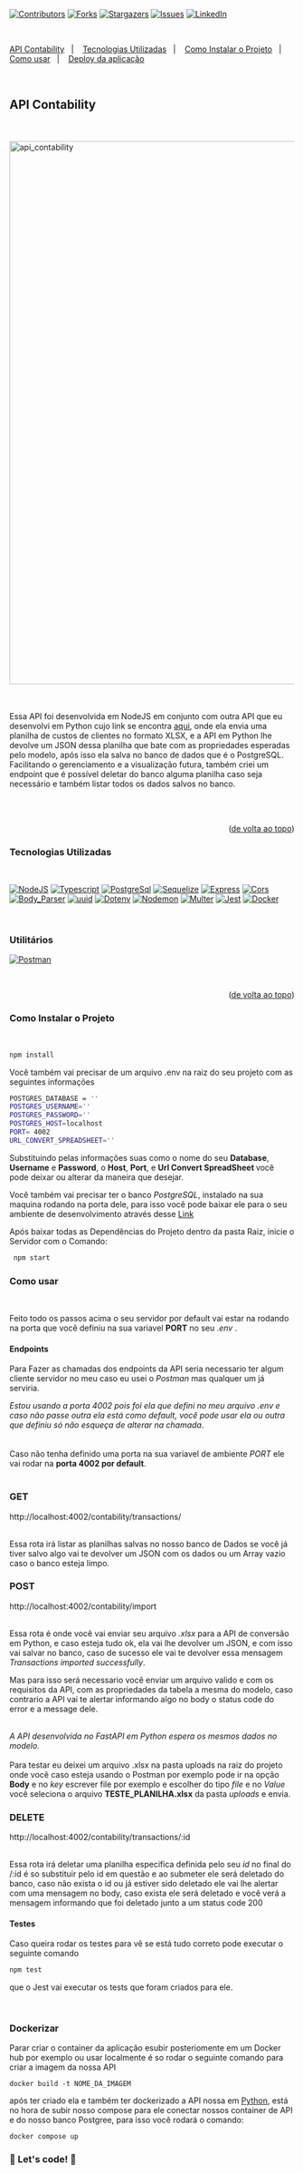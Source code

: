 <a name="readme-top"></a>

[![Contributors][contributors-shield]][contributors-url]
[![Forks][forks-shield]][forks-url]
[![Stargazers][stars-shield]][stars-url]
[![Issues][issues-shield]][issues-url]
[![LinkedIn][linkedin-shield]][linkedin-url]

<br>

<a href="#API Contability">API Contability</a>&nbsp;&nbsp;&nbsp;|&nbsp;&nbsp;&nbsp;
<a href="#Tecnologias-Utilizadas">Tecnologias Utilizadas</a>&nbsp;&nbsp;&nbsp;|&nbsp;&nbsp;&nbsp;
<a href="#Como-Instalar-o-Projeto">Como Instalar o Projeto</a>&nbsp;&nbsp;&nbsp;|&nbsp;&nbsp;&nbsp;
<a href="#Como-usar">Como usar</a>&nbsp;&nbsp;&nbsp;|&nbsp;&nbsp;&nbsp;
<a href="#Deploy-da-aplicação">Deploy da aplicação</a>

<br>

## <strong>API Contability</strong>

<br>

<br>

<img width="958" alt="api_contability" src="https://github.com/HMontarroyos/api_contability/assets/60220406/129eeaf3-4c8c-4691-b62b-0042be48b0a4">


<br/>
<br/>
<br/>

Essa API foi desenvolvida em NodeJS em conjunto com outra API que eu desenvolvi em Python cujo link 
se encontra <a href="https://github.com/HMontarroyos/api_convert_spreadsheet">aqui</a>, onde ela envia 
uma planilha de custos de clientes no formato XLSX, e a API em Python lhe devolve um JSON dessa planilha que bate com as propriedades esperadas pelo modelo, após isso ela  salva no banco de dados que é o PostgreSQL. Facilitando o gerenciamento e a visualização futura, também criei um endpoint que é possível deletar do banco alguma planilha caso seja necessário e também listar todos os dados salvos no banco.

<br/>
<br/>

<p align="right">(<a href="#readme-top">de volta ao topo</a>)</p>

### <strong>Tecnologias Utilizadas</strong>

<br>

[![NodeJS][NodeJS]][NodeJS-url]
[![Typescript][Typescript]][Typescript-url]
[![PostgreSql][PostgreSql]][PostgreSql-url]
[![Sequelize][Sequelize]][Sequelize-url]
[![Express][Express]][Express-url]
[![Cors][Cors]][Cors-url]
[![Body_Parser][Body_Parser]][Body_Parser-url]
[![uuid][uuid]][uuid-url]
[![Dotenv][Dotenv]][Dotenv-url]
[![Nodemon][Nodemon]][Nodemon-url]
[![Multer][Multer]][Multer-url]
[![Jest][Jest]][Jest-url]
[![Docker][Docker]][Docker-url]

<br>

### <strong>Utilitários</strong>

 [![Postman][Postman]][Postman-url]

<br>

<p align="right">(<a href="#readme-top">de volta ao topo</a>)</p>

### <strong>Como Instalar o Projeto</strong>

<br>

```sh
npm install
```

Você também vai precisar de um arquivo .env na raiz do seu projeto com as seguintes informações 

```sh
POSTGRES_DATABASE = ''
POSTGRES_USERNAME=''
POSTGRES_PASSWORD=''
POSTGRES_HOST=localhost
PORT= 4002
URL_CONVERT_SPREADSHEET=''
```

Substituindo pelas informações suas como o nome do seu <b>Database</b>, <b>Username</b> e <b>Password</b>, o <b>Host</b>, <b>Port</b>, e <b>Url Convert SpreadSheet </b> você pode deixar ou alterar da maneira que desejar. 

Você também vai precisar ter o banco <i>PostgreSQL</i>, instalado na sua maquina rodando na porta dele, para isso você pode baixar ele para o seu ambiente de desenvolvimento através desse <a href="https://www.postgresql.org/download/">Link</a>


Após baixar todas as Dependências do Projeto dentro da pasta Raiz, inicie o Servidor com o Comando:

```sh
 npm start
```

### <strong>Como usar</strong>

<br>

Feito todo os passos acima o seu servidor por default vai estar na rodando na porta que você definiu na sua variavel <b>PORT</b> no seu <i>.env</i> . 

#### Endpoints 

Para Fazer as chamadas dos endpoints da API seria necessario ter algum cliente servidor no meu caso eu usei o <i>Postman</i> mas qualquer um já serviria.

<i>Estou usando a porta 4002 pois foi ela que defini no meu arquivo .env e caso não passe outra ela está como default, você pode usar ela ou outra que definiu só não esqueça de alterar na chamada</i>.
</br>
<br>
<br>
Caso não tenha definido uma porta na sua variavel de ambiente <i>PORT</i> ele vai rodar
na <b>porta 4002 por default</b>. 
<br>
<br>


### GET 

http://localhost:4002/contability/transactions/

<br/>
Essa  rota irá listar as planilhas salvas no nosso banco de Dados se você já tiver salvo algo vai te devolver um JSON com os dados ou um Array vazio caso o banco esteja limpo. 
</br>

### POST 

http://localhost:4002/contability/import

<br/>
Essa  rota é onde você vai enviar seu arquivo <i>.xlsx</i> para a API de conversão em Python, e caso esteja tudo ok, ela vai lhe devolver um JSON, e com isso vai salvar no banco, caso de sucesso ele vai te devolver essa mensagem <i>Transactions imported successfully</i>.

Mas para isso será necessario você enviar um arquivo valido e com os requisitos da API, com as propriedades da tabela a mesma do modelo, caso contrario a API vai te alertar informando algo no body o status code do error e a message dele.

<br>
<i>A API desenvolvida no FastAPI em Python espera os mesmos dados no modelo.</i>
<br>
<br>
Para testar eu deixei um arquivo .xlsx na pasta uploads na raiz do projeto onde você caso esteja usando o Postman por exemplo pode ir na opção <b>Body</b> e no <i>key</i> escrever file por exemplo e escolher do tipo <i>file</i> e no <i>Value</i> você seleciona o arquivo <b>TESTE_PLANILHA.xlsx</b> da pasta <i>uploads</i> e envia. 
</br>

### DELETE 

http://localhost:4002/contability/transactions/:id

<br/>
Essa  rota irá deletar uma planilha especifica definida pelo seu <i>id</i> no final do /:id é so substituir pelo id em questão e ao submeter ele será deletado do banco, caso não exista o id ou já estiver sido deletado ele vai lhe alertar com uma mensagem no body, caso exista ele será deletado e você verá a mensagem informando que foi deletado junto a um status code 200
</br>

#### Testes 

Caso queira rodar os testes para vê se está tudo correto pode executar o seguinte comando 

```sh
npm test
```
que o Jest vai executar os tests que foram criados para ele.

<br>

### Dockerizar 

Parar criar o container da aplicação esubir posteriomente em um Docker hub por exemplo ou usar localmente é so rodar o seguinte comando para criar a imagem da nossa API

```docker
docker build -t NOME_DA_IMAGEM

```
após ter criado ela e também ter dockerizado a API nossa em <a href="https://github.com/HMontarroyos/api_convert_spreadsheet">Python</a>, está no hora de subir nosso compose para ele conectar nossos container de API e do nosso banco Postgree, para isso você rodará o comando:

```docker
docker compose up

```


### 🚀 Let's code! 🚀

<!-- MARKDOWN LINKS & IMAGES -->
<!-- https://www.markdownguide.org/basic-syntax/#reference-style-links -->

[contributors-shield]: https://img.shields.io/github/contributors/HMontarroyos/api_contability.svg?style=for-the-badge
[contributors-url]: https://github.com/HMontarroyos/api_contability/graphs/contributors
[forks-shield]: https://img.shields.io/github/forks/HMontarroyos/api_contability.svg?style=for-the-badge
[forks-url]: https://github.com/HMontarroyos/api_contability/fork
[stars-shield]: https://img.shields.io/github/stars/HMontarroyos/api_contability.svg?style=for-the-badge
[stars-url]: https://github.com/HMontarroyos/api_contability/stargazers
[issues-shield]: https://img.shields.io/github/issues/HMontarroyos/api_contability.svg?style=for-the-badge
[issues-url]: https://github.com/HMontarroyos/api_contability/issues
[linkedin-shield]: https://img.shields.io/badge/-LinkedIn-black.svg?style=for-the-badge&logo=linkedin&colorB=555
[linkedin-url]: https://www.linkedin.com/in/hebertmontarroyos-developer/



[NodeJS]: https://img.shields.io/badge/node.js-6DA55F?style=for-the-badge&logo=node.js&logoColor=white
[NodeJS-url]: https://nodejs.org/en
[Typescript]: https://img.shields.io/badge/TypeScript-007ACC?style=for-the-badge&logo=typescript&logoColor=white
[Typescript-url]: https://www.typescriptlang.org/
[PostgreSql]: https://img.shields.io/badge/postgres-%23316192.svg?style=for-the-badge&logo=postgresql&logoColor=white
[PostgreSql-url]: https://www.postgresql.org/
[Sequelize]: https://img.shields.io/badge/Sequelize-52B0E7?style=for-the-badge&logo=Sequelize&logoColor=white
[Sequelize-url]: https://sequelize.org/
[Express]: https://img.shields.io/badge/express.js-%23404d59.svg?style=for-the-badge&logo=express&logoColor=%2361DAFB
[Express-url]: https://expressjs.com/
[Cors]: https://img.shields.io/badge/cors-1C1E24?style=for-the-badge
[Cors-url]: https://www.npmjs.com/package/cors
[Body_Parser]: https://img.shields.io/badge/Body%20Parser-%23CF4647.svg?style=for-the-badge
[Body_Parser-url]: https://www.npmjs.com/package/body-parser
[uuid]: https://img.shields.io/badge/uuid-black?style=for-the-badge
[uuid-url]: https://www.npmjs.com/package/uuid
[Dotenv]: https://img.shields.io/badge/Dotenv-FF6600?style=for-the-badge
[Dotenv-url]: https://www.npmjs.com/package/dotenv
[Nodemon]: https://img.shields.io/badge/NODEMON-%23323330.svg?style=for-the-badge&logo=nodemon&logoColor=%BBDEAD
[Nodemon-url]: https://www.npmjs.com/package/nodemon
[Multer]: https://img.shields.io/badge/Multer-black?style=for-the-badge
[Multer-url]: https://www.npmjs.com/package/multer
[Jest]: https://img.shields.io/badge/-jest-%23C21325?style=for-the-badge&logo=jest&logoColor=white
[Jest-url]: https://jestjs.io/pt-BR/
[Docker]: https://img.shields.io/badge/docker-%230db7ed.svg?style=for-the-badge&logo=docker&logoColor=white
[Docker-url]: https://www.docker.com/
[Postman]: https://img.shields.io/badge/Postman-gray?style=for-the-badge&logo=postman
[Postman-url]: https://www.postman.com/


